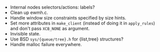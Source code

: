- Internal nodes selectors/actions: labels?
- Clean up ewmh.c.
- Handle window size constraints specified by size hints.
- Set more attributes in `make_client` (instead of doing it in `apply_rules`) and don't pass `XCB_NONE` as argument.
- Invisible state.
- Use BSD `sys/{queue/tree}.h` for {list,tree} structures?
- Handle malloc failure everywhere.
